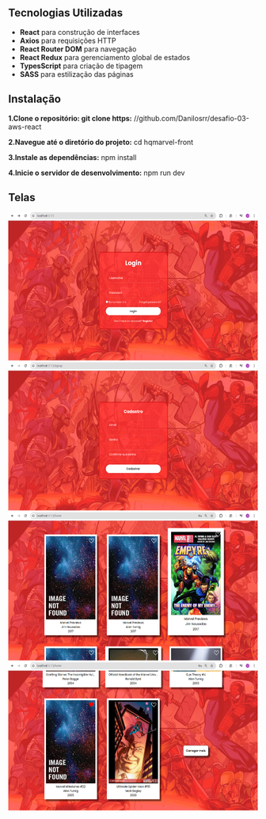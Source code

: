 ## Tecnologias Utilizadas

- **React** para construção de interfaces
- **Axios** para requisições HTTP
- **React Router DOM** para navegação
- **React Redux** para gerenciamento global de estados
- **TypesScript** para criação de tipagem
- **SASS** para estilização das páginas

## Instalação

**1.Clone o repositório: git clone https:** //github.com/Danilosrr/desafio-03-aws-react

**2.Navegue até o diretório do projeto:** cd hqmarvel-front

**3.Instale as dependências:** npm install

**4.Inicie o servidor de desenvolvimento:** npm run dev

## Telas

<div style="gap: 20px">
    <img src="./src//assets/imgs/doc/login.png" style="height: 300px">
    <img src="./src//assets/imgs/doc/cadastro.png" style="height: 300px"><br/>
    <img src="./src//assets/imgs/doc/home.png" style="height: 300px">
    <img src="./src//assets/imgs/doc/home2.png" style="height: 300px"><br/>
</div>
